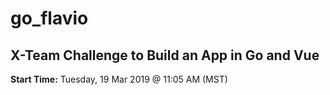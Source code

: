 # go_flavio

## X-Team Challenge to Build an App in Go and Vue

**Start Time:** Tuesday, 19 Mar 2019 @ 11:05 AM (MST)